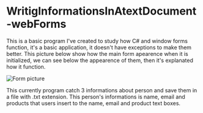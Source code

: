 # WritigInformationsInAtextDocument-webForms

This is a basic program I've created to study how C# and window forms function, it's a basic application, it doesn't have exceptions to make them better. This picture below show how the main form apearence when it is initialized, we can see below the appearence of them, then it's explanated how it function.</br>

![Form picture](https://github.com/RRICHARRD/WritingInformationsInAtextDocument-webForms/blob/master/screenshots/mainForm.jpg)

This currently program catch 3 informations about person and save them in a file with .txt extension. This person's informations is name, email and products that users insert to the name, email and product text boxes.
